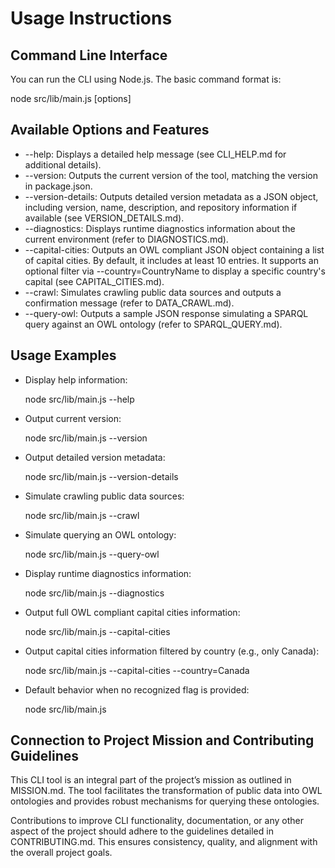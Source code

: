 # Usage Instructions

## Command Line Interface

You can run the CLI using Node.js. The basic command format is:

  node src/lib/main.js [options]

## Available Options and Features

- --help: Displays a detailed help message (see CLI_HELP.md for additional details).
- --version: Outputs the current version of the tool, matching the version in package.json.
- --version-details: Outputs detailed version metadata as a JSON object, including version, name, description, and repository information if available (see VERSION_DETAILS.md).
- --diagnostics: Displays runtime diagnostics information about the current environment (refer to DIAGNOSTICS.md).
- --capital-cities: Outputs an OWL compliant JSON object containing a list of capital cities. By default, it includes at least 10 entries. It supports an optional filter via --country=CountryName to display a specific country's capital (see CAPITAL_CITIES.md).
- --crawl: Simulates crawling public data sources and outputs a confirmation message (refer to DATA_CRAWL.md).
- --query-owl: Outputs a sample JSON response simulating a SPARQL query against an OWL ontology (refer to SPARQL_QUERY.md).

## Usage Examples

- Display help information:
  
  node src/lib/main.js --help

- Output current version:
  
  node src/lib/main.js --version

- Output detailed version metadata:
  
  node src/lib/main.js --version-details

- Simulate crawling public data sources:
  
  node src/lib/main.js --crawl

- Simulate querying an OWL ontology:
  
  node src/lib/main.js --query-owl

- Display runtime diagnostics information:
  
  node src/lib/main.js --diagnostics

- Output full OWL compliant capital cities information:
  
  node src/lib/main.js --capital-cities

- Output capital cities information filtered by country (e.g., only Canada):
  
  node src/lib/main.js --capital-cities --country=Canada

- Default behavior when no recognized flag is provided:
  
  node src/lib/main.js

## Connection to Project Mission and Contributing Guidelines

This CLI tool is an integral part of the project’s mission as outlined in MISSION.md. The tool facilitates the transformation of public data into OWL ontologies and provides robust mechanisms for querying these ontologies.

Contributions to improve CLI functionality, documentation, or any other aspect of the project should adhere to the guidelines detailed in CONTRIBUTING.md. This ensures consistency, quality, and alignment with the overall project goals.
